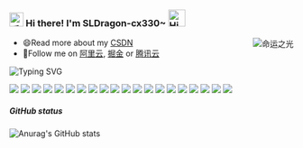 <h3>
  <img src="https://media.giphy.com/media/hvRJCLFzcasrR4ia7z/giphy.gif" width="25" alt="手势">
  Hi there! I'm SLDragon-cx330~ 
  <img src="https://emojis.slackmojis.com/emojis/images/1588866973/8934/hellokittydance.gif?1588866973" alt="Hi" width="30" />
</h3>

<a href="https://github.com/SLDragon-cx330">
  <div align="right" >
    <img align="right" src="https://count.getloli.com/get/@:tinygeeker?theme=rule34" alt="命运之光" />
  </div>
</a>

<!-- ======================================= -->

* 😄Read more about my [CSDN](https://blog.csdn.net/VLOKL?type=blog)
* 👯Follow me on [阿里云](https://developer.aliyun.com/profile/expert/3z4stlrddizcq), [掘金](https://juejin.cn/user/2500757330865256) or [腾讯云](https://bbs.huaweicloud.com/community/usersnew/id_1683969425588960)

<!-- https://readme-typing-svg.demolab.com/demo/ -->
![Typing SVG](https://readme-typing-svg.herokuapp.com?font=DynaPuff&size=20&pause=1000&color=9999FF&center=true&vCenter=true&width=500&height=22&lines=Welcome+to+the+nest+of+the+light+of+destiny.++%F0%9F%91%8B)


<!-- ======================================= -->

![](https://img.shields.io/badge/-Nodejs-43853d?style=flat-square&logo=Node.js&logoColor=white) ![](https://img.shields.io/badge/-WebRTC-008000?style=flat-square&logo=WebRTC&labelColor=90EE90&color=fff) ![](https://img.shields.io/badge/-JavaScript-e5cd0c?style=flat-square&logo=JavaScript&labelColor=f7df1e&logoColor=000) ![](https://img.shields.io/badge/-TypeScript-3178C6?style=flat-square&logo=TypeScript&logoColor=white&color=blue) ![](https://img.shields.io/badge/-Vue.js-29beb0?style=flat-square&logo=vue.js&labelColor=ffffff&color=4FC08D) ![](https://img.shields.io/badge/-React-29beb0?style=flat-square&logo=React&labelColor=ffffff&color=61DAFB) ![](https://img.shields.io/badge/-WebPack-1C78C0?style=flat-square&logo=WebPack&logoColor=white) ![](https://img.shields.io/badge/-Electron-white?style=flat-square&logo=electron&logoColor=white&color=47848F) ![](https://img.shields.io/badge/-Three.js-000000?style=flat-square&logo=Three.js) ![](https://img.shields.io/badge/-MiniProgram-008000?style=flat-square&logo=WeChat&labelColor=fff&color=07C160) ![](https://img.shields.io/badge/-NPM-CB3837?style=flat-square&logo=npm&logoColor=white) ![](https://img.shields.io/badge/-Github_Actions-2088FF?style=flat-square&logo=github-actions&logoColor=white) [![](https://img.shields.io/badge/-Gist-black?style=flat-square&logo=GitHub&labelColor=blue&color=fff&logoColor=fff)](https://gist.github.com/tinygeeker) ![](https://img.shields.io/badge/-Tampermonkey-black?style=flat-square&logo=Tampermonkey&labelColor=black&color=00485B) ![](https://img.shields.io/badge/-KaliLinux-white?style=flat-square&logo=KaliLinux&logoColor=white&color=blue) ![](https://img.shields.io/badge/-MySQL-white?style=flat-square&logo=MySQL&logoColor=white&color=fff&labelColor=4479A1) ![](https://img.shields.io/badge/-CodePen-white?style=flat-square&logo=CodePen&logoColor=white&color=000) ![](https://img.shields.io/badge/-Jenkins-white?style=flat-square&logo=Jenkins&labelColor=D24939&color=white&logoColor=white) ![](https://img.shields.io/badge/-Docker-white?style=flat-square&logo=Docker&labelColor=2496ED&color=2496ED&logoColor=white) ![](https://img.shields.io/badge/-Bilibili-white?style=flat-square&logo=Bilibili&labelColor=00A1D6&logoColor=white)

<!-- ======================================= -->

##### GitHub status
![Anurag's GitHub stats](https://github-readme-stats.vercel.app/api?username=SLDragon-cx330&show_icons=true&hide=prs&card_width=1000)
<!--
![](https://github-readme-activity-graph.cyclic.app/graph?username=tinygeeker&theme=github)
![](https://github-readme-stats.vercel.app/api?username=tinygeeker&show_icons=truee&include_all_commits=true&theme=onedark&hide=prs) 
![](https://github-readme-stats.vercel.app/api/top-langs/?username=tinygeeker&layout=compact&show_icons=truee&include_all_commits=true&theme=onedark&card_width=230)


-->


<!-- 
##### Some repo 

* [autocue](https://github.com/tinygeeker/autocue)：🛠️AI drawing prompter tool.(AI绘画提词工具)🧰  [![](https://img.shields.io/github/stars/tinygeeker/autocue)](https://github.com/tinygeeker/autocue)
* [python-spiders](https://github.com/tinygeeker/python-spiders)：🛠️Some crawler projects.(一些爬虫实战项目)🧰  [![](https://img.shields.io/github/stars/tinygeeker/python-spiders)](https://github.com/tinygeeker/python-spiders)
* [ChatGPT-presets](https://github.com/tinygeeker/ChatGPT-presets)：🛠️Some interesting presets for ChatGPT.(一些ChatGPT有趣的预设包)🧰  [![](https://img.shields.io/github/stars/tinygeeker/ChatGPT-presets)](https://github.com/tinygeeker/ChatGPT-presets)
* [sitemap](https://github.com/tinygeeker/sitemap)：🛠️Paddling fish website navigation.(划水摸鱼网站导航)🧰  [![](https://img.shields.io/github/stars/tinygeeker/sitemap)](https://github.com/tinygeeker/sitemap)
======================================= -->
